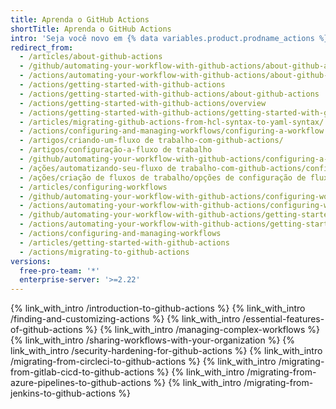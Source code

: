```yaml
---
title: Aprenda o GitHub Actions
shortTitle: Aprenda o GitHub Actions
intro: 'Seja você novo em {% data variables.product.prodname_actions %} ou interessado em aprender tudo o que tem a oferecer, este guia ajudará você a usar {% data variables.product.prodname_actions %} para acelerar seus fluxos de trabalho de desenvolvimento de aplicativos.'
redirect_from:
  - /articles/about-github-actions
  - /github/automating-your-workflow-with-github-actions/about-github-actions
  - /actions/automating-your-workflow-with-github-actions/about-github-actions
  - /actions/getting-started-with-github-actions
  - /actions/getting-started-with-github-actions/about-github-actions
  - /actions/getting-started-with-github-actions/overview
  - /actions/getting-started-with-github-actions/getting-started-with-github-actions
  - /articles/migrating-github-actions-from-hcl-syntax-to-yaml-syntax/
  - /actions/configuring-and-managing-workflows/configuring-a-workflow
  - /artigos/criando-um-fluxo de trabalho-com-github-actions/
  - /artigos/configuração-a-fluxo de trabalho
  - /github/automating-your-workflow-with-github-actions/configuring-a-workflow
  - /ações/automatizando-seu-fluxo de trabalho-com-github-actions/configurando-um-fluxo de trabalho
  - /ações/criação de fluxos de trabalho/opções de configuração de fluxo de trabalho
  - /articles/configuring-workflows
  - /github/automating-your-workflow-with-github-actions/configuring-workflows
  - /actions/automating-your-workflow-with-github-actions/configuring-workflows
  - /github/automating-your-workflow-with-github-actions/getting-started-with-github-actions
  - /actions/automating-your-workflow-with-github-actions/getting-started-with-github-actions
  - /actions/configuring-and-managing-workflows
  - /articles/getting-started-with-github-actions
  - /actions/migrating-to-github-actions
versions:
  free-pro-team: '*'
  enterprise-server: '>=2.22'
---
```


{% link_with_intro /introduction-to-github-actions %}
{% link_with_intro /finding-and-customizing-actions %}
{% link_with_intro /essential-features-of-github-actions %}
{% link_with_intro /managing-complex-workflows %}
{% link_with_intro /sharing-workflows-with-your-organization %}
{% link_with_intro /security-hardening-for-github-actions %}
{% link_with_intro /migrating-from-circleci-to-github-actions %}
{% link_with_intro /migrating-from-gitlab-cicd-to-github-actions %}
{% link_with_intro /migrating-from-azure-pipelines-to-github-actions %}
{% link_with_intro /migrating-from-jenkins-to-github-actions %}
